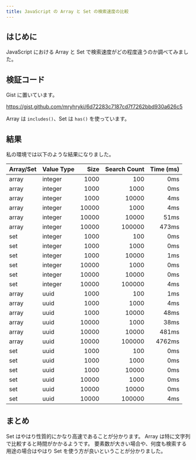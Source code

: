 ```yaml
---
title: JavaScript の Array と Set の検索速度の比較
---
```


## はじめに

JavaScript における Array と Set で検索速度がどの程度違うのか調べてみました。

## 検証コード

Gist に置いています。

https://gist.github.com/mryhryki/6d72283c7187cd7f7262bbd930a626c5

Array は `includes()`、Set は `has()` を使っています。

## 結果

私の環境では以下のような結果になりました。

|  Array/Set   |  Value Type  |     Size     | Search Count |  Time (ms)   |
|:-------------|:-------------|-------------:|-------------:|-------------:|
| array        | integer      |         1000 |          100 |          0ms |
| array        | integer      |         1000 |         1000 |          0ms |
| array        | integer      |         1000 |        10000 |          4ms |
| array        | integer      |        10000 |         1000 |          4ms |
| array        | integer      |        10000 |        10000 |         51ms |
| array        | integer      |        10000 |       100000 |        473ms |
| set          | integer      |         1000 |          100 |          0ms |
| set          | integer      |         1000 |         1000 |          0ms |
| set          | integer      |         1000 |        10000 |          1ms |
| set          | integer      |        10000 |         1000 |          0ms |
| set          | integer      |        10000 |        10000 |          0ms |
| set          | integer      |        10000 |       100000 |          4ms |
| array        | uuid         |         1000 |          100 |          1ms |
| array        | uuid         |         1000 |         1000 |          4ms |
| array        | uuid         |         1000 |        10000 |         48ms |
| array        | uuid         |        10000 |         1000 |         38ms |
| array        | uuid         |        10000 |        10000 |        481ms |
| array        | uuid         |        10000 |       100000 |       4762ms |
| set          | uuid         |         1000 |          100 |          0ms |
| set          | uuid         |         1000 |         1000 |          0ms |
| set          | uuid         |         1000 |        10000 |          0ms |
| set          | uuid         |        10000 |         1000 |          0ms |
| set          | uuid         |        10000 |        10000 |          0ms |
| set          | uuid         |        10000 |       100000 |          4ms |

## まとめ

Set はやはり性質的にかなり高速であることが分かります。
Array は特に文字列で比較すると時間がかかるようです。
要素数が大きい場合や、何度も検索する用途の場合はやはり Set を使う方が良いということが分かりました。
